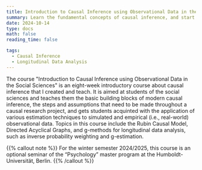 ```yaml
---
title: Introduction to Causal Inference using Observational Data in the Social Sciences
summary: Learn the fundamental concepts of causal inference, and start applying causal inference techniques. 
date: 2024-10-14
type: docs
math: false
reading_time: false

tags:
  - Causal Inference
  - Longitudinal Data Analysis
---
```


The course "Introduction to Causal Inference using Observational Data in the Social Sciences" is an eight-week introductory course about causal inference that I created and teach. It is aimed at students of the social sciences and teaches them the basic building blocks of modern causal inference, the steps and assumptions that need to be made throughout a causal research project, and gets students acquinted with the application of various estimation techniques to simulated and empirical (i.e., real-world) observational data. Topics in this course include the Rubin Causal Model, Directed Acyclical Graphs, and g-methods for longitudinal data analysis, such as inverse probability weighting and g-estimation. 

{{% callout note %}}
For the winter semester 2024/2025, this course is an optional seminar of the “Psychology” master program at the Humboldt-Universität, Berlin. 
{{% /callout %}}